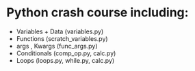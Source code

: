 # Python crash course including: 
- Variables + Data (variables.py)
- Functions (scratch_variables.py)
- args , Kwargs (func_args.py)
- Conditionals (comp_op.py, calc.py)
- Loops (loops.py, while.py, calc.py)
